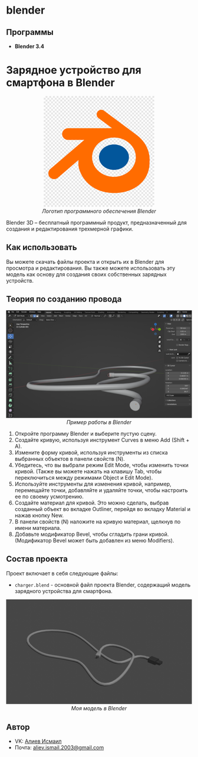# blender
## Программы
- **Blender 3.4**
# Зарядное устройство для смартфона в Blender

<p align="center">
<img src="logo.png" width="300" height="300" alt=""><br>
<i>Логотип программного обеспечения Blender</i>
</p>  

Blender 3D – бесплатный программный продукт, предназначенный для создания и редактирования трехмерной графики.

## Как использовать

Вы можете скачать файлы проекта и открыть их в Blender для просмотра и редактирования. Вы также можете использовать эту модель как основу для создания своих собственных зарядных устройств.

## Теория по созданию провода

<p align="center">
<img src="curves.png" alt=""><br>
<i>Пример работы в Blender</i>
</p>  

1. Откройте программу Blender и выберите пустую сцену.
2. Создайте кривую, используя инструмент Curves в меню Add (Shift + A).
3. Измените форму кривой, используя инструменты из списка выбранных объектов в панели свойств (N).
4. Убедитесь, что вы выбрали режим Edit Mode, чтобы изменить точки кривой. (Также вы можете нажать на клавишу Tab, чтобы переключиться между режимами Object и Edit Mode).
5. Используйте инструменты для изменения кривой, например, перемещайте точки, добавляйте и удаляйте точки, чтобы настроить ее по своему усмотрению.
6. Создайте материал для кривой. Это можно сделать, выбрав созданный объект во вкладке Outliner, перейдя во вкладку Material и нажав кнопку New.
7. В панели свойств (N) наложите на кривую материал, щелкнув по имени материала.
8. Добавьте модификатор Bevel, чтобы сгладить грани кривой. (Модификатор Bevel может быть добавлен из меню Modifiers).

## Состав проекта

Проект включает в себя следующие файлы:

- `charger.blend` - основной файл проекта Blender, содержащий модель зарядного устройства для смартфона.

<p align="center">
<img src="usb.jpg" alt=""><br>
<i>Моя модель в Blender</i>
</p>  

## Автор

* VK: <a href="https://vk.com/ismail2003">Алиев Исмаил</a>
* Почта: aliev.ismail.2003@gmail.com
